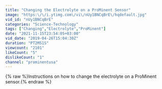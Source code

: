 ```yaml
---
title: "Changing the Electrolyte on a ProMinent Sensor"
image: "https:\/\/i.ytimg.com\/vi\/nUy1BNCqBrE\/hqdefault.jpg"
vid_id: "nUy1BNCqBrE"
categories: "Science-Technology"
tags: ["Changing","Electrolyte","ProMinent"]
date: "2021-11-15T23:54:05+03:00"
vid_date: "2019-04-26T15:04:30Z"
duration: "PT2M51S"
viewcount: "2101"
likeCount: "5"
dislikeCount: "1"
channel: "prominentusa"
---
```

{% raw %}Instructions on how to change the electrolyte on a ProMinent sensor.{% endraw %}
